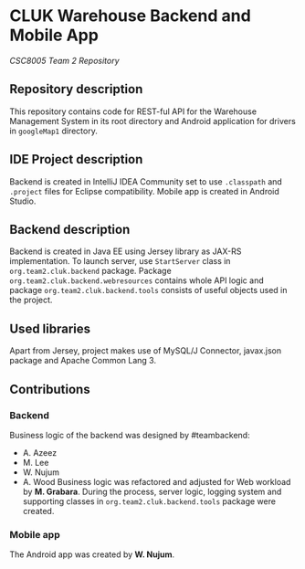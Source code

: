 # CLUK Warehouse Backend and Mobile App
*CSC8005 Team 2 Repository*
## Repository description
This repository contains code for REST-ful API for the
Warehouse Management System in its root directory and 
Android application for drivers in `googleMap1` directory.
## IDE Project description
Backend is created in IntelliJ IDEA Community set to use
`.classpath` and `.project` files for Eclipse compatibility. 
Mobile app is created in Android Studio.
## Backend description
Backend is created in Java EE using Jersey library as JAX-RS
implementation. To launch server, use `StartServer` class 
in `org.team2.cluk.backend` package. 
Package `org.team2.cluk.backend.webresources` contains
whole API logic and package `org.team2.cluk.backend.tools`
consists of useful objects used in the project.
## Used libraries
Apart from Jersey, project makes use of MySQL/J Connector,
javax.json package and Apache Common Lang 3.
## Contributions
### Backend
Business logic of the backend was designed by #teambackend:
* A. Azeez
* M. Lee
* W. Nujum
* A. Wood
Business logic was refactored and adjusted for Web workload by 
**M. Grabara**. During the process, server logic, logging 
system and supporting classes in `org.team2.cluk.backend.tools` 
package were created.
### Mobile app
The Android app was created by **W. Nujum**.
